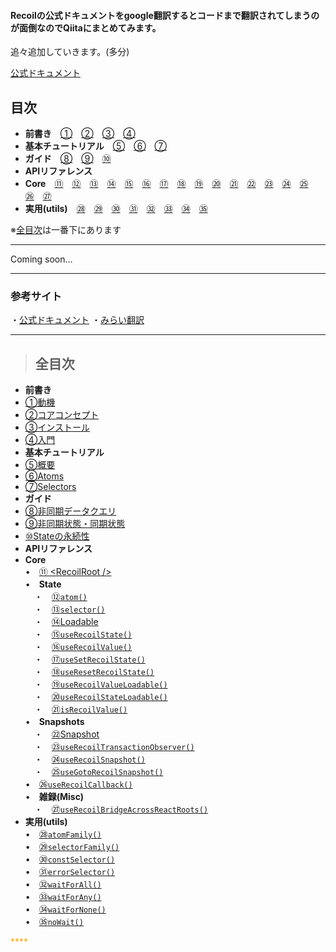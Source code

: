 #### Recoilの公式ドキュメントをgoogle翻訳するとコードまで翻訳されてしまうのが面倒なのでQiitaにまとめてみます。

追々追加していきます。(多分)

[公式ドキュメント]()

## 目次

* **前書き**　[①](https://qiita.com/Daichi44/items/4236857dac4a3365f434)　[②](https://qiita.com/Daichi44/items/f6f8995a73387d104777)　[③](https://qiita.com/Daichi44/items/b46d9659c8fcfad2c227)　[④](https://qiita.com/Daichi44/items/3356aaeb7a387b520621)
* **基本チュートリアル**　[⑤](https://qiita.com/Daichi44/items/ee1ced6040d06e33e165)　[⑥](https://qiita.com/Daichi44/items/d6c2472043b473c9819d)　[⑦](https://qiita.com/Daichi44/items/af3d6363ac3ce3e7af5a)
* **ガイド**　[⑧](https://qiita.com/Daichi44/items/47e9ac34c61c35531abb)　[⑨](https://qiita.com/Daichi44/items/ae631b34ac50fb9bbd1d)　[⑩](https://qiita.com/Daichi44/items/45093185eb06fb4e1171)
* **APIリファレンス**
 * **Core**　[⑪](https://qiita.com/Daichi44/items/b440f33d3831b86c62b9)　[⑫](https://qiita.com/Daichi44/items/0a9b9af69dddddbcd7e2)　[⑬](https://qiita.com/Daichi44/items/13912706763c22f9cbe9)　[⑭](https://qiita.com/Daichi44/items/812aa5ebf149c849e108)　[⑮](https://qiita.com/Daichi44/items/2ec591ec3e952f1784c3)　[⑯](https://qiita.com/Daichi44/items/f78a2ce0cfc01de354c5)　[⑰](https://qiita.com/Daichi44/items/ab0e98e0a48d0a59bdb4)　[⑱](https://qiita.com/Daichi44/items/a887cfa33260136b1d68)　[⑲](https://qiita.com/Daichi44/items/679030df40e81a608be5)　[⑳](https://qiita.com/Daichi44/items/f682baf85f0e2673abfc)　[㉑](https://qiita.com/Daichi44/items/1c38716dc0738da3bc02)　[㉒](https://qiita.com/Daichi44/items/84a7218e76f62d41d0b7)　[㉓](https://qiita.com/Daichi44/items/de7e39f80cd1fdce8b7c)　[㉔](https://qiita.com/Daichi44/items/eda197468b0204349d5f)　[㉕](https://qiita.com/Daichi44/items/0bbe5d6643462b55df11)　[㉖](https://qiita.com/Daichi44/items/0a276eb144f443a72efd)　[㉗](https://qiita.com/Daichi44/items/78292a5c30b1b1e4813f)
 * **実用(utils)**　[㉘](https://qiita.com/Daichi44/items/c6046e45ba7447a64aed)　[㉙](https://qiita.com/Daichi44/items/f552dfda4765596d83d7)　[㉚](https://qiita.com/Daichi44/items/7e568ccfb6d2e504de13)　[㉛](https://qiita.com/Daichi44/items/6973c6d140b697b2c97e)　[㉜](https://qiita.com/Daichi44/items/b929ff5376d0672dafa0)　[㉝](https://qiita.com/Daichi44/items/e9720f6ceb7cea57b2ce)　[㉞](https://qiita.com/Daichi44/items/c9bb722022a003d72aa9)　[㉟](https://qiita.com/Daichi44/items/ca11fcef04d764ef13a8)

※[全目次]()は一番下にあります

***

Coming soon...

***

### 参考サイト
・[公式ドキュメント]()
・[みらい翻訳](https://miraitranslate.com/trial)

***

>## 全目次
* **前書き**
 * [①動機](https://qiita.com/Daichi44/items/4236857dac4a3365f434)
 * [②コアコンセプト](https://qiita.com/Daichi44/items/f6f8995a73387d104777)
 * [③インストール](https://qiita.com/Daichi44/items/b46d9659c8fcfad2c227)
 * [④入門](https://qiita.com/Daichi44/items/3356aaeb7a387b520621)
* **基本チュートリアル**
 * [⑤概要](https://qiita.com/Daichi44/items/ee1ced6040d06e33e165)
 * [⑥Atoms](https://qiita.com/Daichi44/items/d6c2472043b473c9819d)
 * [⑦Selectors](https://qiita.com/Daichi44/items/af3d6363ac3ce3e7af5a)
* **ガイド**
 * [⑧非同期データクエリ](https://qiita.com/Daichi44/items/47e9ac34c61c35531abb)
 * [⑨非同期状態・同期状態](https://qiita.com/Daichi44/items/ae631b34ac50fb9bbd1d)
 * [⑩Stateの永続性](https://qiita.com/Daichi44/items/45093185eb06fb4e1171)
* **APIリファレンス**
 * **Core** <br>
   •　[⑪ \<RecoilRoot /\>](https://qiita.com/Daichi44/items/b440f33d3831b86c62b9) <br>
   •　**State** <br>
   　・　[⑫`atom()`](https://qiita.com/Daichi44/items/0a9b9af69dddddbcd7e2) <br>
   　・　[⑬`selector()`](https://qiita.com/Daichi44/items/13912706763c22f9cbe9) <br>
   　・　[⑭Loadable](https://qiita.com/Daichi44/items/812aa5ebf149c849e108) <br>
   　・　[⑮`useRecoilState()`](https://qiita.com/Daichi44/items/2ec591ec3e952f1784c3) <br>
   　・　[⑯`useRecoilValue()`](https://qiita.com/Daichi44/items/f78a2ce0cfc01de354c5) <br>
   　・　[⑰`useSetRecoilState()`](https://qiita.com/Daichi44/items/ab0e98e0a48d0a59bdb4) <br>
   　・　[⑱`useResetRecoilState()`](https://qiita.com/Daichi44/items/a887cfa33260136b1d68) <br>
   　・　[⑲`useRecoilValueLoadable()`](https://qiita.com/Daichi44/items/679030df40e81a608be5) <br>
   　・　[⑳`useRecoilStateLoadable()`](https://qiita.com/Daichi44/items/f682baf85f0e2673abfc) <br>
   　・　[㉑`isRecoilValue()`](https://qiita.com/Daichi44/items/1c38716dc0738da3bc02) <br>
   •　**Snapshots** <br>
   　・　[㉒Snapshot](https://qiita.com/Daichi44/items/84a7218e76f62d41d0b7) <br>
   　・　[㉓`useRecoilTransactionObserver()`](https://qiita.com/Daichi44/items/de7e39f80cd1fdce8b7c) <br>
   　・　[㉔`useRecoilSnapshot()`](https://qiita.com/Daichi44/items/eda197468b0204349d5f) <br>
   　・　[㉕`useGotoRecoilSnapshot()`](https://qiita.com/Daichi44/items/0bbe5d6643462b55df11) <br>
   •　[㉖`useRecoilCallback()`](https://qiita.com/Daichi44/items/0a276eb144f443a72efd) <br>
   •　**雑録(Misc)** <br>
   　・　[㉗`useRecoilBridgeAcrossReactRoots()`](https://qiita.com/Daichi44/items/78292a5c30b1b1e4813f) <br>
 * **実用(utils)** <br>
   •　[㉘`atomFamily()`](https://qiita.com/Daichi44/items/c6046e45ba7447a64aed) <br>
   •　[㉙`selectorFamily()`](https://qiita.com/Daichi44/items/f552dfda4765596d83d7) <br>
   •　[㉚`constSelector()`](https://qiita.com/Daichi44/items/7e568ccfb6d2e504de13) <br>
   •　[㉛`errorSelector()`](https://qiita.com/Daichi44/items/6973c6d140b697b2c97e) <br>
   •　[㉜`waitForAll()`](https://qiita.com/Daichi44/items/b929ff5376d0672dafa0) <br>
   •　[㉝`waitForAny()`](https://qiita.com/Daichi44/items/e9720f6ceb7cea57b2ce) <br>
   •　[㉞`waitForNone()`](https://qiita.com/Daichi44/items/c9bb722022a003d72aa9) <br>
   •　[㉟`noWait()`](https://qiita.com/Daichi44/items/ca11fcef04d764ef13a8) <br>

<font color="orange">****</font>